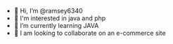 - 👋 Hi, I’m @ramsey6340
- 👀 I'm interested in java and php
- 🌱 I’m currently learning JAVA
- 💞️ I am looking to collaborate on an e-commerce site

<!---
ramsey6340/ramsey6340 is a ✨ special ✨ repository because its `README.md` (this file) appears on your GitHub profile.
You can click the Preview link to take a look at your changes.
--->
